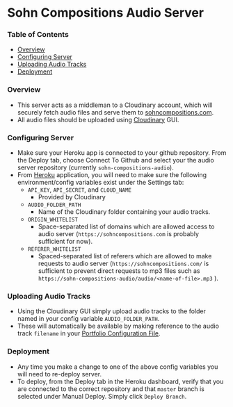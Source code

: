 # Sohn Compositions Audio Server

### Table of Contents
- [Overview](#overview)
- [Configuring Server](#configuring-server)
- [Uploading Audio Tracks](#uploading-audio-tracks)
- [Deployment](#deployment)

### Overview
- This server acts as a middleman to a Cloudinary account, which will securely fetch audio files and serve them to [sohncompositions.com](https://sohncompositions.com).
- All audio files should be uploaded using [Cloudinary](https://cloudinary.com/) GUI.

### Configuring Server 
- Make sure your Heroku app is connected to your github repository. From the Deploy tab, choose Connect To Github and select your the audio server repository (currently `sohn-compositions-audio`).
- From [Heroku](https://dashboard.heroku.com) application, you will need to make sure the following environment/config variables exist under the Settings tab:
    - `API_KEY`, `API_SECRET`, and `CLOUD_NAME`
        - Provided by Cloudinary
    - `AUDIO_FOLDER_PATH`
        - Name of the Cloudinary folder containing your audio tracks.
    - `ORIGIN_WHITELIST`
        - Space-separated list of domains which are allowed access to audio server (`https://sohncompositions.com` is probably sufficient for now).
    - `REFERER_WHITELIST`
        - Spaced-separated list of referers which are allowed to make requests to audio server (`https://sohncompositions.com/` is sufficient to prevent direct requests to mp3 files such as `https://sohn-compositions-audio/audio/<name-of-file>.mp3` ).

### Uploading Audio Tracks
- Using the Cloudinary GUI simply upload audio tracks to the folder named in your config variable `AUDIO_FOLDER_PATH`. 
- These will automatically be available by making reference to the audio track `filename` in your [Portfolio Configuration File](https://github.com/sohncompositions/sohn-compositions-portfolio#configuration-file).

### Deployment
- Any time you make a change to one of the above config variables you will need to re-deploy server.
- To deploy, from the Deploy tab in the Heroku dashboard, verify that you are connected to the correct repository and that `master` branch is selected under Manual Deploy. Simply click `Deploy Branch`. 